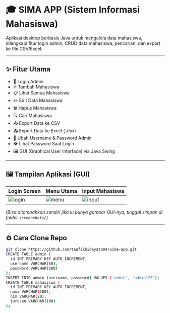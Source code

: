 # 🎓 SIMA APP (Sistem Informasi Mahasiswa)

Aplikasi desktop berbasis Java untuk mengelola data mahasiswa, dilengkapi fitur login admin, CRUD data mahasiswa, pencarian, dan export ke file CSV/Excel.

---

## ✨ Fitur Utama

- 🔐 Login Admin
- ➕ Tambah Mahasiswa
- 📋 Lihat Semua Mahasiswa
- ✏️ Edit Data Mahasiswa
- 🗑️ Hapus Mahasiswa
- 🔍 Cari Mahasiswa
- 📤 Export Data ke CSV
- 📤 Export Data ke Excel (.xlsx)
- 👤 Ubah Username & Password Admin
- 👁️ Lihat Password Saat Login
- 🖼️ GUI (Graphical User Interface) via Java Swing

---

## 🖼️ Tampilan Aplikasi (GUI)

| Login Screen | Menu Utama | Input Mahasiswa |
|--------------|------------|-----------------|
| ![login](screenshots/login.png) | ![menu](screenshots/menu.png) | ![input](screenshots/input.png) |

*(Bisa ditambahkan sendiri jika lu punya gambar GUI-nya, tinggal simpan di folder `screenshots/`)*

---

## ⚙️ Cara Clone Repo

```bash
git clone https://github.com/taufikhidayat004/Sima-app.git
CREATE TABLE admin (
  id INT PRIMARY KEY AUTO_INCREMENT,
  username VARCHAR(50),
  password VARCHAR(100)
);
INSERT INTO admin (username, password) VALUES ('admin', 'admin123');
CREATE TABLE mahasiswa (
  id INT PRIMARY KEY AUTO_INCREMENT,
  nama VARCHAR(100),
  nim VARCHAR(20),
  jurusan VARCHAR(100)
);
